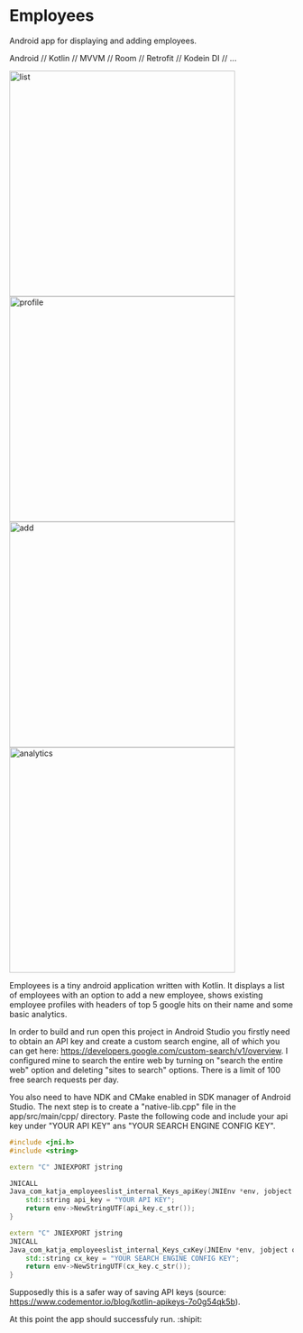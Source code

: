 # Employees
Android app for displaying and adding employees.

Android // Kotlin // MVVM // Room // Retrofit // Kodein DI // ...

<a href="https://ibb.co/SN5ZsjM"><img src="https://i.ibb.co/wyB20kP/list.png" alt="list" border="0" height="400"></a>
<a href="https://ibb.co/y4mryvF"><img src="https://i.ibb.co/5KXP8ph/profile.png" alt="profile" border="0" height="400"></a>
<a href="https://ibb.co/TmXz75H"><img src="https://i.ibb.co/bzhpCnr/add.png" alt="add" border="0" height="400"></a>
<a href="https://ibb.co/hyr9Vwt"><img src="https://i.ibb.co/SPHyBG9/analytics.png" alt="analytics" border="0" height="400"></a>

Employees is a tiny android application written with Kotlin. It displays a list of employees with an option to add a new employee, shows existing employee profiles with headers of top 5 google hits on their name and some basic analytics.

In order to build and run open this project in Android Studio you firstly need to obtain an API key and create a custom search engine, all of which you can get here: 
https://developers.google.com/custom-search/v1/overview.
I configured mine to search the entire web by turning on "search the entire web" option and deleting "sites to search" options.
There is a limit of 100 free search requests per day.

You also need to have NDK and CMake enabled in SDK manager of Android Studio. The next step is to create a "native-lib.cpp" file in the app/src/main/cpp/ directory. Paste the following code and include your api key under "YOUR API KEY" ans "YOUR SEARCH ENGINE CONFIG KEY".
```cpp
#include <jni.h>
#include <string>

extern "C" JNIEXPORT jstring

JNICALL
Java_com_katja_employeeslist_internal_Keys_apiKey(JNIEnv *env, jobject object) {
    std::string api_key = "YOUR API KEY";
    return env->NewStringUTF(api_key.c_str());
}

extern "C" JNIEXPORT jstring
JNICALL
Java_com_katja_employeeslist_internal_Keys_cxKey(JNIEnv *env, jobject object) {
    std::string cx_key = "YOUR SEARCH ENGINE CONFIG KEY";
    return env->NewStringUTF(cx_key.c_str());
}
```
Supposedly this is a safer way of saving API keys (source: https://www.codementor.io/blog/kotlin-apikeys-7o0g54qk5b).

At this point the app should successfuly run. :shipit:
